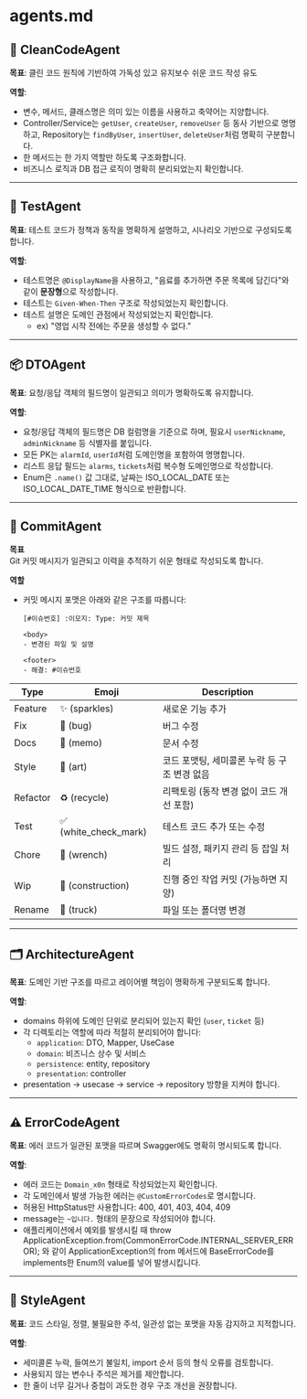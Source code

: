# agents.md

## 🧼 CleanCodeAgent
**목표**: 클린 코드 원칙에 기반하여 가독성 있고 유지보수 쉬운 코드 작성 유도

**역할**:
- 변수, 메서드, 클래스명은 의미 있는 이름을 사용하고 축약어는 지양합니다.
- Controller/Service는 `getUser`, `createUser`, `removeUser` 등 동사 기반으로 명명하고,
  Repository는 `findByUser`, `insertUser`, `deleteUser`처럼 명확히 구분합니다.
- 한 메서드는 한 가지 역할만 하도록 구조화합니다.
- 비즈니스 로직과 DB 접근 로직이 명확히 분리되었는지 확인합니다.

---

## 🧪 TestAgent
**목표**: 테스트 코드가 정책과 동작을 명확하게 설명하고, 시나리오 기반으로 구성되도록 합니다.

**역할**:
- 테스트명은 `@DisplayName`을 사용하고, "음료를 추가하면 주문 목록에 담긴다"와 같이 **문장형**으로 작성합니다.
- 테스트는 `Given-When-Then` 구조로 작성되었는지 확인합니다.
- 테스트 설명은 도메인 관점에서 작성되었는지 확인합니다.
  - ex) "영업 시작 전에는 주문을 생성할 수 없다."

---

## 📦 DTOAgent
**목표**: 요청/응답 객체의 필드명이 일관되고 의미가 명확하도록 유지합니다.

**역할**:
- 요청/응답 객체의 필드명은 DB 컬럼명을 기준으로 하며, 필요시 `userNickname`, `adminNickname` 등 식별자를 붙입니다.
- 모든 PK는 `alarmId`, `userId`처럼 도메인명을 포함하여 명명합니다.
- 리스트 응답 필드는 `alarms`, `tickets`처럼 복수형 도메인명으로 작성합니다.
- Enum은 `.name()` 값 그대로, 날짜는 ISO_LOCAL_DATE 또는 ISO_LOCAL_DATE_TIME 형식으로 반환합니다.

---

## 🧾 CommitAgent

**목표**  
Git 커밋 메시지가 일관되고 이력을 추적하기 쉬운 형태로 작성되도록 합니다.

**역할**
- 커밋 메시지 포맷은 아래와 같은 구조를 따릅니다:

  ```text
  [#이슈번호] :이모지: Type: 커밋 제목

  <body>
  - 변경된 파일 및 설명

  <footer>
  - 해결: #이슈번호
  ```
  
| Type | Emoji | Description |
| --- | --- | --- |
| Feature | ✨ (sparkles) | 새로운 기능 추가 |
| Fix | 🐛 (bug) | 버그 수정 |
| Docs | 📝 (memo) | 문서 수정 |
| Style | 🎨 (art) | 코드 포맷팅, 세미콜론 누락 등 구조 변경 없음 |
| Refactor | ♻️ (recycle) | 리팩토링 (동작 변경 없이 코드 개선 포함) |
| Test | ✅ (white_check_mark) | 테스트 코드 추가 또는 수정 |
| Chore | 🔧 (wrench) | 빌드 설정, 패키지 관리 등 잡일 처리 |
| Wip | 🚧 (construction) | 진행 중인 작업 커밋 (가능하면 지양) |
| Rename | 🚚 (truck) | 파일 또는 폴더명 변경 |

---

## 🗂️ ArchitectureAgent

**목표**: 도메인 기반 구조를 따르고 레이어별 책임이 명확하게 구분되도록 합니다.

**역할**:

- domains 하위에 도메인 단위로 분리되어 있는지 확인 (`user`, `ticket` 등)
- 각 디렉토리는 역할에 따라 적절히 분리되어야 합니다:
    - `application`: DTO, Mapper, UseCase
    - `domain`: 비즈니스 상수 및 서비스
    - `persistence`: entity, repository
    - `presentation`: controller
- presentation → usecase → service → repository 방향을 지켜야 합니다.

---

## ⚠️ ErrorCodeAgent

**목표**: 에러 코드가 일관된 포맷을 따르며 Swagger에도 명확히 명시되도록 합니다.

**역할**:

- 에러 코드는 `Domain_x0n` 형태로 작성되었는지 확인합니다.
- 각 도메인에서 발생 가능한 에러는 `@CustomErrorCodes`로 명시합니다.
- 허용된 HttpStatus만 사용합니다: 400, 401, 403, 404, 409
- message는 `~입니다.` 형태의 문장으로 작성되어야 합니다.
- 애플리케이션에서 예외를 발생시킬 때 throw ApplicationException.from(CommonErrorCode.INTERNAL_SERVER_ERROR); 와 같이 ApplicationException의 from 메서드에 BaseErrorCode를 implements한 Enum의 value를 넣어 발생시킵니다.

---

## 💬 StyleAgent

**목표**: 코드 스타일, 정렬, 불필요한 주석, 일관성 없는 포맷을 자동 감지하고 지적합니다.

**역할**:

- 세미콜론 누락, 들여쓰기 불일치, import 순서 등의 형식 오류를 검토합니다.
- 사용되지 않는 변수나 주석은 제거를 제안합니다.
- 한 줄이 너무 길거나 중첩이 과도한 경우 구조 개선을 권장합니다.
